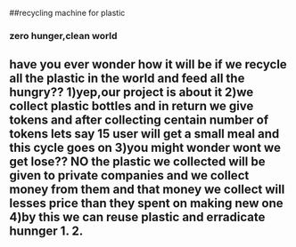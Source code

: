 ##recycling machine for plastic
### zero hunger,clean world
**have you ever wonder how it will be if we recycle all the plastic in the world and feed all the hungry??**
**1)yep,our project is about it**
**2)we collect plastic bottles and in return we give tokens and after collecting centain number of tokens lets say 15 user will get a small meal and this cycle goes on**
**3)you might wonder wont we get lose?? NO the plastic we collected will be given to private companies and we collect money from them and that money we collect will lesses price than they spent on making new one**
**4)by this we can reuse plastic and erradicate hunnger**
1. 
2. 
- 
